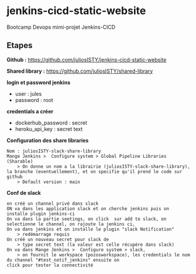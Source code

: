 # jenkins-cicd-static-website
Bootcamp Devops mimi-projet Jenkins-CICD

## Etapes

**Github :** https://github.com/juliosISTY/jenkins-cicd-static-website

**Shared library :** https://github.com/juliosISTY/shared-library

**login et password jenkins**
- user : jules
- password : root

**credentials a créer**
- dockerhub_password :  secret 
- heroku_api_key : secret text

**Configuration des share libraries**

	Nom : juliosISTY-slack-share-library
	Mange Jenkins >  Configure system > Global Pipeline Libraries (Sharable) 
		> On donne un nom a la librairie (juliosISTY-slack-share-library), la branche (eventuellement), et on specifie qu'il prend le code sur github
		> Default version : main


**Conf de slack**

	on créé un channel privé dans slack
	ON va dans les application slack et on cherche jenkins puis on installe plugin jenkins-ci
	On va dans la partie seetings, on click  sur add to slack, on selectionne le channel, on rajoute la jenkins ci, 
	On va dans jenkins et on installe le plugin "slack Notification"   
		> redémarrage requis
	On créé un nouveau secret pour slack de 
		> type secret text (la valeur est celle récupére dans slack)
	On va dans Mange Jenkins >  Configure system > slack, 
		> on fournit le workspace (pozosworkspace), les credentials le nom du channel "#test_notif_jenkins" ensuite on
	click pour tester la connectivité